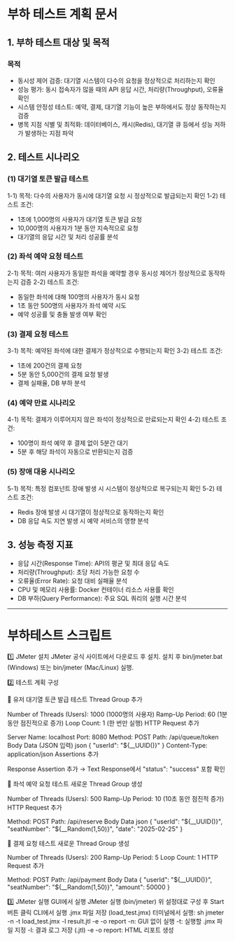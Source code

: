# 부하 테스트 계획 문서
## 1. 부하 테스트 대상 및 목적
### 목적
- 동시성 제어 검증: 대기열 시스템이 다수의 요청을 정상적으로 처리하는지 확인
- 성능 평가: 동시 접속자가 많을 때의 API 응답 시간, 처리량(Throughput), 오류율 확인
- 시스템 안정성 테스트: 예약, 결제, 대기열 기능이 높은 부하에서도 정상 동작하는지 검증
- 병목 지점 식별 및 최적화: 데이터베이스, 캐시(Redis), 대기열 큐 등에서 성능 저하가 발생하는 지점 파악
## 2. 테스트 시나리오
### (1) 대기열 토큰 발급 테스트
1-1) 목적: 다수의 사용자가 동시에 대기열 요청 시 정상적으로 발급되는지 확인
1-2) 테스트 조건:
- 1초에 1,000명의 사용자가 대기열 토큰 발급 요청
- 10,000명의 사용자가 1분 동안 지속적으로 요청
- 대기열의 응답 시간 및 처리 성공률 분석
### (2) 좌석 예약 요청 테스트
2-1) 목적: 여러 사용자가 동일한 좌석을 예약할 경우 동시성 제어가 정상적으로 동작하는지 검증
2-2) 테스트 조건:
- 동일한 좌석에 대해 100명의 사용자가 동시 요청
- 1초 동안 500명의 사용자가 좌석 예약 시도
- 예약 성공률 및 충돌 발생 여부 확인
### (3) 결제 요청 테스트
3-1) 목적: 예약된 좌석에 대한 결제가 정상적으로 수행되는지 확인
3-2) 테스트 조건:
- 1초에 200건의 결제 요청
- 5분 동안 5,000건의 결제 요청 발생
- 결제 실패율, DB 부하 분석
### (4) 예약 만료 시나리오
4-1) 목적: 결제가 이루어지지 않은 좌석이 정상적으로 만료되는지 확인
4-2) 테스트 조건:
- 100명이 좌석 예약 후 결제 없이 5분간 대기
- 5분 후 해당 좌석이 자동으로 반환되는지 검증
### (5) 장애 대응 시나리오
5-1) 목적: 특정 컴포넌트 장애 발생 시 시스템이 정상적으로 복구되는지 확인
5-2) 테스트 조건:
- Redis 장애 발생 시 대기열이 정상적으로 동작하는지 확인
- DB 응답 속도 지연 발생 시 예약 서비스의 영향 분석

## 3. 성능 측정 지표
- 응답 시간(Response Time): API의 평균 및 최대 응답 속도
- 처리량(Throughput): 초당 처리 가능한 요청 수
- 오류율(Error Rate): 요청 대비 실패율 분석
- CPU 및 메모리 사용률: Docker 컨테이너 리소스 사용률 확인
- DB 부하(Query Performance): 주요 SQL 쿼리의 실행 시간 분석

------------------------------------------------------------------------------------------------------------------------------------
# 부하테스트 스크립트

1️⃣ JMeter 설치
JMeter 공식 사이트에서 다운로드 후 설치.
설치 후 bin/jmeter.bat (Windows) 또는 bin/jmeter (Mac/Linux) 실행.

2️⃣ 테스트 계획 구성

🔹 유저 대기열 토큰 발급 테스트
Thread Group 추가

Number of Threads (Users): 1000 (1000명의 사용자)
Ramp-Up Period: 60 (1분 동안 점진적으로 증가)
Loop Count: 1 (한 번만 실행)
HTTP Request 추가

Server Name: localhost
Port: 8080
Method: POST
Path: /api/queue/token
Body Data (JSON 입력)
json
{ "userId": "${__UUID()}" }
Content-Type: application/json
Assertions 추가

Response Assertion 추가 → Text Response에서 "status": "success" 포함 확인

🔹 좌석 예약 요청 테스트
새로운 Thread Group 생성

Number of Threads (Users): 500
Ramp-Up Period: 10 (10초 동안 점진적 증가)
HTTP Request 추가

Method: POST
Path: /api/reserve
Body Data
json
{
  "userId": "${__UUID()}",
  "seatNumber": "${__Random(1,50)}",
  "date": "2025-02-25"
}

🔹 결제 요청 테스트
새로운 Thread Group 생성

Number of Threads (Users): 200
Ramp-Up Period: 5
Loop Count: 1
HTTP Request 추가

Method: POST
Path: /api/payment
Body Data
{
  "userId": "${__UUID()}",
  "seatNumber": "${__Random(1,50)}",
  "amount": 50000
}

3️⃣ JMeter 실행
GUI에서 실행
JMeter 실행 (bin/jmeter)
위 설정대로 구성 후 Start 버튼 클릭
CLI에서 실행
.jmx 파일 저장 (load_test.jmx)
터미널에서 실행:
sh
jmeter -n -t load_test.jmx -l result.jtl -e -o report
-n: GUI 없이 실행
-t: 실행할 .jmx 파일 지정
-l: 결과 로그 저장 (.jtl)
-e -o report: HTML 리포트 생성
